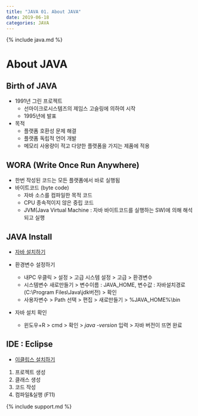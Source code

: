 ```yaml
---
title: "JAVA 01. About JAVA"
date: 2019-06-18
categories: JAVA
---
```


{% include java.md %}

# About JAVA

## Birth of JAVA
- 1991년 그린 프로젝트
  - 선마이크로시스템즈의 제임스 고슬링에 의하여 시작
  - 1995년에 발표
- 목적
  - 플랫폼 호환성 문제 해결
  - 플랫폼 독립적 언어 개발
  - 메모리 사용량이 적고 다양한 플랫폼을 가지는 제품에 적용

## WORA (Write Once Run Anywhere)
- 한번 작성된 코드는 모든 플랫폼에서 바로 실행됨
- 바이트코드 (byte code)
  - 자바 소스를 컴파일한 목적 코드
  - CPU 종속적이지 않은 중립 코드
  - JVM(Java Virtual Machine : 자바 바이트코드를 실행하는 SW)에 의해 해석되고 실행
  
## JAVA Install

* [자바 설치하기](https://www.oracle.com/technetwork/java/javase/downloads/index-jsp-138363.html)

* 환경변수 설정하기
  * 내PC 우클릭 > 설정 > 고급 시스템 설정 > 고급 > 환경변수
  * 시스템변수 새로만들기 > 변수이름 : JAVA_HOME, 변수값 : 자바설치경로(C:\Program Files\Java\jdk버전) > 확인
  * 사용자변수 > Path 선택 > 편집 > 새로만들기 > %JAVA_HOME%\bin
  
* 자바 설치 확인
  * 윈도우+R > cmd > 확인 > *java -version* 입력 > 자바 버전이 뜨면 완료

## IDE : Eclipse

* [이클립스 설치하기](https://eclipse.org)

1. 프로젝트 생성
2. 클래스 생성
3. 코드 작성
4. 컴파일&실행 (F11)

{% include support.md %}
